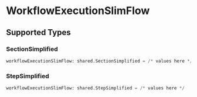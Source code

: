 # WorkflowExecutionSlimFlow


## Supported Types

### SectionSimplified

```python
workflowExecutionSlimFlow: shared.SectionSimplified = /* values here */
```

### StepSimplified

```python
workflowExecutionSlimFlow: shared.StepSimplified = /* values here */
```

